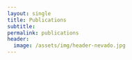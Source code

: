 ```yaml
---
layout: single
title: Publications
subtitle:
permalink: publications 
header:
  image: /assets/img/header-nevado.jpg
---
```


